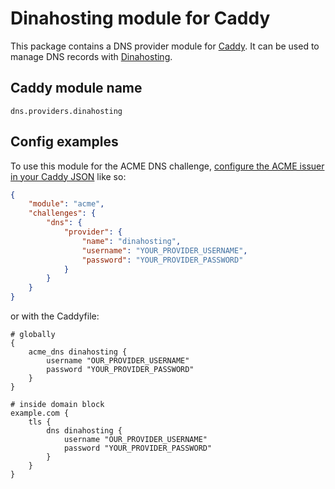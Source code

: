 Dinahosting module for Caddy
===========================

This package contains a DNS provider module for [Caddy](https://github.com/caddyserver/caddy). It can be used to manage DNS records with [Dinahosting](https://dinahosting.com).

## Caddy module name

```
dns.providers.dinahosting
```

## Config examples

To use this module for the ACME DNS challenge, [configure the ACME issuer in your Caddy JSON](https://caddyserver.com/docs/json/apps/tls/automation/policies/issuer/acme/) like so:

```json
{
	"module": "acme",
	"challenges": {
		"dns": {
			"provider": {
				"name": "dinahosting",
				"username": "YOUR_PROVIDER_USERNAME",
				"password": "YOUR_PROVIDER_PASSWORD"
			}
		}
	}
}
```

or with the Caddyfile:

```
# globally
{
	acme_dns dinahosting {
		username "OUR_PROVIDER_USERNAME"
		password "YOUR_PROVIDER_PASSWORD"
	} 
}
```

```
# inside domain block
example.com {
	tls {
		dns dinahosting {
			username "OUR_PROVIDER_USERNAME"
			password "YOUR_PROVIDER_PASSWORD"
		} 
	}	
}

```
